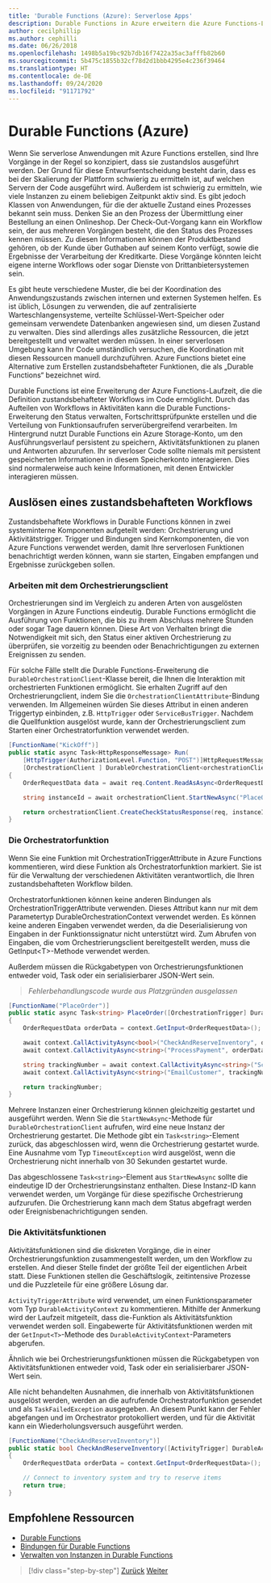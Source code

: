 ```yaml
---
title: 'Durable Functions (Azure): Serverlose Apps'
description: Durable Functions in Azure erweitern die Azure Functions-Laufzeit, um zustandsbehaftete Workflows im Code zu ermöglichen.
author: cecilphillip
ms.author: cephilli
ms.date: 06/26/2018
ms.openlocfilehash: 1498b5a19bc92b7db16f7422a35ac3afffb82b60
ms.sourcegitcommit: 5b475c1855b32cf78d2d1bbb4295e4c236f39464
ms.translationtype: HT
ms.contentlocale: de-DE
ms.lasthandoff: 09/24/2020
ms.locfileid: "91171792"
---
```

# <a name="durable-azure-functions"></a>Durable Functions (Azure)

Wenn Sie serverlose Anwendungen mit Azure Functions erstellen, sind Ihre Vorgänge in der Regel so konzipiert, dass sie zustandslos ausgeführt werden. Der Grund für diese Entwurfsentscheidung besteht darin, dass es bei der Skalierung der Plattform schwierig zu ermitteln ist, auf welchen Servern der Code ausgeführt wird. Außerdem ist schwierig zu ermitteln, wie viele Instanzen zu einem beliebigen Zeitpunkt aktiv sind. Es gibt jedoch Klassen von Anwendungen, für die der aktuelle Zustand eines Prozesses bekannt sein muss. Denken Sie an den Prozess der Übermittlung einer Bestellung an einen Onlineshop. Der Check-Out-Vorgang kann ein Workflow sein, der aus mehreren Vorgängen besteht, die den Status des Prozesses kennen müssen. Zu diesen Informationen können der Produktbestand gehören, ob der Kunde über Guthaben auf seinem Konto verfügt, sowie die Ergebnisse der Verarbeitung der Kreditkarte. Diese Vorgänge könnten leicht eigene interne Workflows oder sogar Dienste von Drittanbietersystemen sein.

Es gibt heute verschiedene Muster, die bei der Koordination des Anwendungszustands zwischen internen und externen Systemen helfen. Es ist üblich, Lösungen zu verwenden, die auf zentralisierte Warteschlangensysteme, verteilte Schlüssel-Wert-Speicher oder gemeinsam verwendete Datenbanken angewiesen sind, um diesen Zustand zu verwalten. Dies sind allerdings alles zusätzliche Ressourcen, die jetzt bereitgestellt und verwaltet werden müssen. In einer serverlosen Umgebung kann Ihr Code umständlich versuchen, die Koordination mit diesen Ressourcen manuell durchzuführen. Azure Functions bietet eine Alternative zum Erstellen zustandsbehafteter Funktionen, die als „Durable Functions“ bezeichnet wird.

Durable Functions ist eine Erweiterung der Azure Functions-Laufzeit, die die Definition zustandsbehafteter Workflows im Code ermöglicht. Durch das Aufteilen von Workflows in Aktivitäten kann die Durable Functions-Erweiterung den Status verwalten, Fortschrittsprüfpunkte erstellen und die Verteilung von Funktionsaufrufen serverübergreifend verarbeiten. Im Hintergrund nutzt Durable Functions ein Azure Storage-Konto, um den Ausführungsverlauf persistent zu speichern, Aktivitätsfunktionen zu planen und Antworten abzurufen. Ihr serverloser Code sollte niemals mit persistent gespeicherten Informationen in diesem Speicherkonto interagieren. Dies sind normalerweise auch keine Informationen, mit denen Entwickler interagieren müssen.

## <a name="triggering-a-stateful-workflow"></a>Auslösen eines zustandsbehafteten Workflows

Zustandsbehaftete Workflows in Durable Functions können in zwei systeminterne Komponenten aufgeteilt werden: Orchestrierung und Aktivitätstrigger. Trigger und Bindungen sind Kernkomponenten, die von Azure Functions verwendet werden, damit Ihre serverlosen Funktionen benachrichtigt werden können, wann sie starten, Eingaben empfangen und Ergebnisse zurückgeben sollen.

### <a name="working-with-the-orchestration-client"></a>Arbeiten mit dem Orchestrierungsclient

Orchestrierungen sind im Vergleich zu anderen Arten von ausgelösten Vorgängen in Azure Functions eindeutig. Durable Functions ermöglicht die Ausführung von Funktionen, die bis zu ihrem Abschluss mehrere Stunden oder sogar Tage dauern können. Diese Art von Verhalten bringt die Notwendigkeit mit sich, den Status einer aktiven Orchestrierung zu überprüfen, sie vorzeitig zu beenden oder Benachrichtigungen zu externen Ereignissen zu senden.

Für solche Fälle stellt die Durable Functions-Erweiterung die `DurableOrchestrationClient`-Klasse bereit, die Ihnen die Interaktion mit orchestrierten Funktionen ermöglicht. Sie erhalten Zugriff auf den Orchestrierungclient, indem Sie die `OrchestrationClientAttribute`-Bindung verwenden. Im Allgemeinen würden Sie dieses Attribut in einen anderen Triggertyp einbinden, z.B. `HttpTrigger` oder `ServiceBusTrigger`. Nachdem die Quellfunktion ausgelöst wurde, kann der Orchestrierungsclient zum Starten einer Orchestratorfunktion verwendet werden.

```csharp
[FunctionName("KickOff")]
public static async Task<HttpResponseMessage> Run(
    [HttpTrigger(AuthorizationLevel.Function, "POST")]HttpRequestMessage req,
    [OrchestrationClient ] DurableOrchestrationClient<orchestrationClient>)
{
    OrderRequestData data = await req.Content.ReadAsAsync<OrderRequestData>();

    string instanceId = await orchestrationClient.StartNewAsync("PlaceOrder", data);

    return orchestrationClient.CreateCheckStatusResponse(req, instanceId);
}
```

### <a name="the-orchestrator-function"></a>Die Orchestratorfunktion

Wenn Sie eine Funktion mit OrchestrationTriggerAttribute in Azure Functions kommentieren, wird diese Funktion als Orchestratorfunktion markiert. Sie ist für die Verwaltung der verschiedenen Aktivitäten verantwortlich, die Ihren zustandsbehafteten Workflow bilden.

Orchestratorfunktionen können keine anderen Bindungen als OrchestrationTriggerAttribute verwenden. Dieses Attribut kann nur mit dem Parametertyp DurableOrchestrationContext verwendet werden. Es können keine anderen Eingaben verwendet werden, da die Deserialisierung von Eingaben in der Funktionssignatur nicht unterstützt wird. Zum Abrufen von Eingaben, die vom Orchestrierungsclient bereitgestellt werden, muss die GetInput\<T\>-Methode verwendet werden.

Außerdem müssen die Rückgabetypen von Orchestrierungsfunktionen entweder void, Task oder ein serialisierbarer JSON-Wert sein.

> *Fehlerbehandlungscode wurde aus Platzgründen ausgelassen*

```csharp
[FunctionName("PlaceOrder")]
public static async Task<string> PlaceOrder([OrchestrationTrigger] DurableOrchestrationContext context)
{
    OrderRequestData orderData = context.GetInput<OrderRequestData>();

    await context.CallActivityAsync<bool>("CheckAndReserveInventory", orderData);
    await context.CallActivityAsync<string>("ProcessPayment", orderData);

    string trackingNumber = await context.CallActivityAsync<string>("ScheduleShipping", orderData);
    await context.CallActivityAsync<string>("EmailCustomer", trackingNumber);

    return trackingNumber;
}
```

Mehrere Instanzen einer Orchestrierung können gleichzeitig gestartet und ausgeführt werden. Wenn Sie die `StartNewAsync`-Methode für `DurableOrchestrationClient` aufrufen, wird eine neue Instanz der Orchestrierung gestartet. Die Methode gibt ein `Task<string>`-Element zurück, das abgeschlossen wird, wenn die Orchestrierung gestartet wurde. Eine Ausnahme vom Typ `TimeoutException` wird ausgelöst, wenn die Orchestrierung nicht innerhalb von 30 Sekunden gestartet wurde.

Das abgeschlossene `Task<string>`-Element aus `StartNewAsync` sollte die eindeutige ID der Orchestrierungsinstanz enthalten. Diese Instanz-ID kann verwendet werden, um Vorgänge für diese spezifische Orchestrierung aufzurufen. Die Orchestrierung kann mach dem Status abgefragt werden oder Ereignisbenachrichtigungen senden.

### <a name="the-activity-functions"></a>Die Aktivitätsfunktionen

Aktivitätsfunktionen sind die diskreten Vorgänge, die in einer Orchestrierungsfunktion zusammengestellt werden, um den Workflow zu erstellen. And dieser Stelle findet der größte Teil der eigentlichen Arbeit statt. Diese Funktionen stellen die Geschäftslogik, zeitintensive Prozesse und die Puzzleteile für eine größere Lösung dar.

`ActivityTriggerAttribute` wird verwendet, um einen Funktionsparameter vom Typ `DurableActivityContext` zu kommentieren. Mithilfe der Anmerkung wird der Laufzeit mitgeteilt, dass die-Funktion als Aktivitätsfunktion verwendet werden soll. Eingabewerte für Aktivitätsfunktionen werden mit der `GetInput<T>`-Methode des `DurableActivityContext`-Parameters abgerufen.

Ähnlich wie bei Orchestrierungsfunktionen müssen die Rückgabetypen von Aktivitätsfunktionen entweder void, Task oder ein serialisierbarer JSON-Wert sein.

Alle nicht behandelten Ausnahmen, die innerhalb von Aktivitätsfunktionen ausgelöst werden, werden an die aufrufende Orchestratorfunktion gesendet und als `TaskFailedException` ausgegeben. An diesem Punkt kann der Fehler abgefangen und im Orchestrator protokolliert werden, und für die Aktivität kann ein Wiederholungsversuch ausgeführt werden.

```csharp
[FunctionName("CheckAndReserveInventory")]
public static bool CheckAndReserveInventory([ActivityTrigger] DurableActivityContext context)
{
    OrderRequestData orderData = context.GetInput<OrderRequestData>();

    // Connect to inventory system and try to reserve items
    return true;
}
```

## <a name="recommended-resources"></a>Empfohlene Ressourcen

- [Durable Functions](/azure/azure-functions/durable-functions-overview)
- [Bindungen für Durable Functions](/azure/azure-functions/durable-functions-bindings)
- [Verwalten von Instanzen in Durable Functions](/azure/azure-functions/durable-functions-instance-management)

>[!div class="step-by-step"]
>[Zurück](event-grid.md)
>[Weiter](orchestration-patterns.md)
